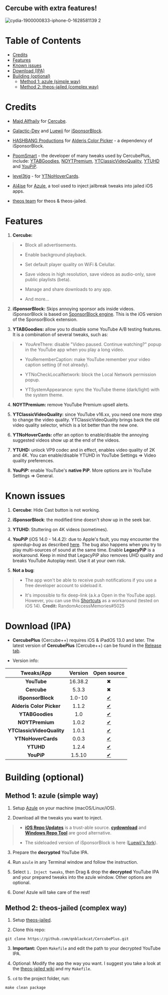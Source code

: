 ## Cercube with extra features!

![cydia-1900000833-iphone-0-1628581139 2](https://user-images.githubusercontent.com/52943116/135557251-f4be8ccf-8f0b-4d19-9fcf-6c9544aba281.PNG)


# Table of Contents

* [Credits](#credits)
* [Features](#features)
* [Known issues](#known-issues)
* [Download (IPA)](#download-ipa)
* [Building (optional)](#building-optional)
   * [Method 1: azule (simple way)](#method-1-azule-simple-way)
   * [Method 2: theos-jailed (complex way)](#method-2-theos-jailed-complex-way)


# Credits

- [Majd Alfhaily](https://twitter.com/freemanrepo?s=21) for [Cercube](https://apt.alfhaily.me/depiction/FDXO5R).

- [Galactic-Dev](https://github.com/Galactic-Dev) and [Luewii](https://github.com/Luewii) for [iSponsorBlock](https://github.com/Galactic-Dev/iSponsorBlock).

- [HASHBANG Productions](https://github.com/hbang) for [Alderis Color Picker](https://github.com/hbang/Alderis) - a dependency of iSponsorBlock.

- [PoomSmart](https://twitter.com/poomsmart?s=21) - the developer of many tweaks used by CercubePlus, include: [YTABGoodies](https://poomsmart.github.io/repo/depictions/ytabgoodies.html), [NOYTPremium](https://poomsmart.github.io/repo/depictions/noytpremium.html), [YTClassicVideoQuality](https://poomsmart.github.io/repo/depictions/ytclassicvideoquality.html), [YTUHD](https://poomsmart.github.io/repo/depictions/ytuhd.html) and [YouPiP](https://poomsmart.github.io/repo/depictions/youpip.html).

- [level3tjg](https://twitter.com/level3tjg?s=21) - for [YTNoHoverCards](https://github.com/level3tjg/YTNoHoverCards).

- [Al4ise](https://github.com/Al4ise) for [Azule](https://github.com/Al4ise/Azule), a tool used to inject jailbreak tweaks into jailed iOS apps.

- [theos team](https://github.com/theos/theos) for theos & theos-jailed.


# Features

1. **Cercube:**

> - Block all advertisements.
>
> - Enable background playback.
>
> - Set default player quality on WiFi & Celullar.
>
> - Save videos in high resolution, save videos as audio-only, save public playlists (beta).
> 
> - Manage and share downloads to any app.
>
> - And more...

2. **iSponsorBlock:** Skips annoying sponsor ads inside videos. iSponsorBlock is based on [SponsorBlock engine](https://sponsor.ajay.app/). This is the iOS version of the SponsorBlock extension.

3. **YTABGoodies:** allow you to disable some YouTube A/B testing features. It is a combination of several tweaks, such as:

> - YouAreThere: disable "Video paused. Continue watching?" popup in the YouTube app when you play a long video.
>
> - YouRememberCaption: make YouTube remember your video caption setting (if not already).
>
> - YTNoCheckLocalNetwork: block the Local Network permission popup.
>
> - YTSystemAppearance: sync the YouTube theme (dark/light) with the system theme.

4. **NOYTPremium:** remove YouTube Premium upsell alerts.

5. **YTClassicVideoQuality:** since YouTube v16.xx, you need one more step to change the video quality. YTClassicVideoQuality brings back the old video quality selector, which is a lot better than the new one.

6. **YTNoHoverCards:** offer an option to enable/disable the annoying suggested videos show up at the end of the videos.

7. **YTUHD:** unlock VP9 codec and in effect, enables video quality of 2K and 4K. You can enable/disable YTUHD in YouTube Settings => Video quality preferences.

8. **YouPiP:** enable YouTube's **native PiP**. More options are in YouTube Settings => General.


# Known issues

1. **Cercube**: Hide Cast button is not working.

2. **iSponsorBlock**: the modified time doesn't show up in the seek bar.

3. **YTUHD**: Stuttering on 4K videos (sometimes).

4. **YouPiP** (iOS 14.0 - 14.4.2): due to Apple's fault, you may encounter the *speedup-bug* as described [here](https://drive.google.com/file/d/1NKdv1fr_KRWgD8nhkMDfG2eLBnbdeVtX/view?usp=sharing). The bug also happens when you try to play multi-sources of sound at the same time. Enable **LegacyPiP** is a workaround. Keep in mind that LegacyPiP also removes UHD quality and breaks YouTube Autoplay next. Use it at your own risk.

5. **Not a bug**: 

> - The app won't be able to receive push notifications if you use a free developer account to sideload it. 
>
> - It's impossible to fix deep-link (a.k.a Open in the YouTube app). However, you can use this [Shortcuts](https://shortcutsgallery.com/shortcuts/open-in-youtube/) as a workaround (tested on iOS 14). **Credit:** RandomAccessMemories#5025


# Download (IPA)

- **CercubePlus** (Cercube++) requires iOS & iPadOS 13.0 and later. The latest version of **CercubePlus** (Cercube++) can be found in the [Release tab](https://github.com/qnblackcat/CercubePlus/releases).

- Version info:

| **Tweaks/App** | **Version** | **Open source** |
| :------------: | :----------:| :-------------: |
| **YouTube** | 16.38.2 | ✖︎ |
| **Cercube** | 5.3.3 | ✖︎ |
| **iSponsorBlock** | 1.0-10 | [✔︎](https://github.com/Galactic-Dev/iSponsorBlock) |
| **Alderis Color Picker** | 1.1.2| [✔︎](https://github.com/hbang/Alderis) |
| **YTABGoodies** | 1.0 | [✔︎](https://poomsmart.github.io/repo/depictions/ytabgoodies.html) |
| **NOYTPremium** | 1.0.2 | [✔︎](https://github.com/PoomSmart/NoYTPremium) |
| **YTClassicVideoQuality** | 1.0.1 | [✔︎](https://github.com/PoomSmart/YTClassicVideoQuality) |
| **YTNoHoverCards** | 0.0.3 | [✔︎](https://github.com/level3tjg/YTNoHoverCards) |
| **YTUHD** | 1.2.4 | [✔︎](https://github.com/PoomSmart/YTUHD) |
| **YouPiP** | 1.5.10 | [✔︎](https://github.com/PoomSmart/YouPiP) |


# Building (optional)

## Method 1: azule (simple way)

1. Setup [Azule](https://github.com/Al4ise/Azule) on your machine (macOS/Linux/iOS).

2. Download all the tweaks you want to inject. 

> - [**iOS Repo Updates**](https://www.ios-repo-updates.com/) is a trust-able source. [**cydownload**](https://github.com/borishonman/cydownload) and [**Windows Repo Tool**](https://github.com/SarahH12099/Windows-Repo-Tool) are good alternative.
>
> - The sideloaded version of iSponsorBlock is here ([Luewii's fork](https://github.com/Luewii/iSponsorBlock)).

3. Prepare the **decrypted** YouTube IPA.

4. Run `azule` in any Terminal window and follow the instruction.

5. Select `1. Inject tweaks`, then Drag & drop the **decrypted** YouTube IPA and your prepared tweaks into the azule window. Other options are optional.

6. Done! Azule will take care of the rest!

## Method 2: theos-jailed (complex way)

1. Setup [theos-jailed](https://github.com/kabiroberai/theos-jailed/wiki/Installation).

2. Clone this repo:

```
git clone https://github.com/qnblackcat/CercubePlus.git
```

3. **Important:** Open `Makefile` and edit the path to your decrypted YouTube IPA. 

4. Optional: Modify the app the way you want. I suggest you take a look at the [theos-jailed wiki](https://github.com/kabiroberai/theos-jailed/wiki/Usage) and my `Makefile`.

5. `cd` to the project folder, run:
```
make clean package
```
